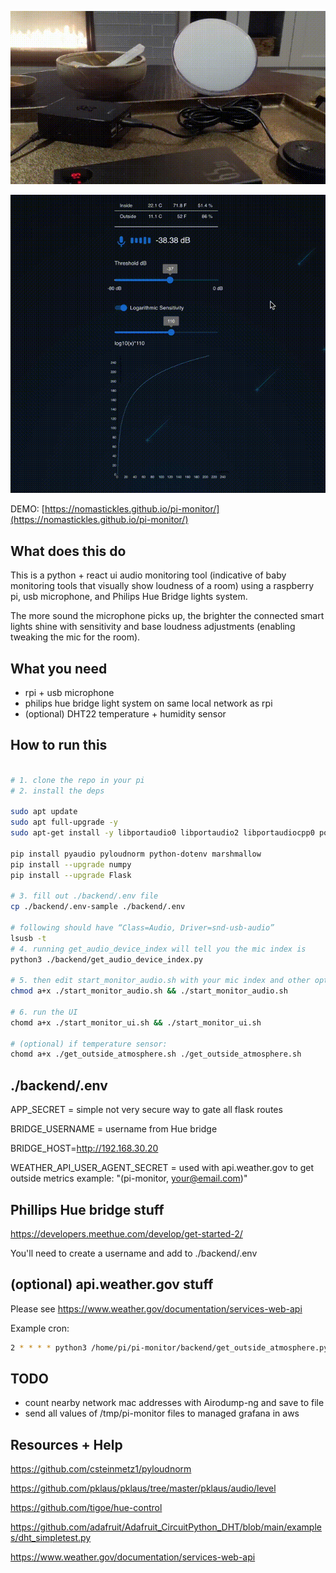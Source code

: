 ![](media/demo.gif)

![](media/demo-ui.gif)

DEMO: [https://nomastickles.github.io/pi-monitor/](https://nomastickles.github.io/pi-monitor/)

## What does this do

This is a python + react ui audio monitoring tool (indicative of baby monitoring tools that visually show loudness of a room) using a raspberry pi, usb microphone, and Philips Hue Bridge lights system.

The more sound the microphone picks up, the brighter the connected smart lights shine with sensitivity and base loudness adjustments (enabling tweaking the mic for the room).

## What you need

- rpi + usb microphone
- philips hue bridge light system on same local network as rpi
- (optional) DHT22 temperature + humidity sensor

## How to run this

```sh

# 1. clone the repo in your pi
# 2. install the deps

sudo apt update
sudo apt full-upgrade -y
sudo apt-get install -y libportaudio0 libportaudio2 libportaudiocpp0 portaudio19-dev libatlas-base-dev

pip install pyaudio pyloudnorm python-dotenv marshmallow
pip install --upgrade numpy
pip install --upgrade Flask

# 3. fill out ./backend/.env file
cp ./backend/.env-sample ./backend/.env

# following should have “Class=Audio, Driver=snd-usb-audio”
lsusb -t
# 4. running get_audio_device_index will tell you the mic index is
python3 ./backend/get_audio_device_index.py

# 5. then edit start_monitor_audio.sh with your mic index and other options
chmod a+x ./start_monitor_audio.sh && ./start_monitor_audio.sh

# 6. run the UI
chomd a+x ./start_monitor_ui.sh && ./start_monitor_ui.sh

# (optional) if temperature sensor:
chomd a+x ./get_outside_atmosphere.sh ./get_outside_atmosphere.sh
```

## ./backend/.env

APP_SECRET = simple not very secure way to gate all flask routes

BRIDGE_USERNAME = username from Hue bridge

BRIDGE_HOST=http://192.168.30.20

WEATHER_API_USER_AGENT_SECRET = used with api.weather.gov to get outside metrics
example: "(pi-monitor, your@email.com)"

## Phillips Hue bridge stuff

https://developers.meethue.com/develop/get-started-2/

You'll need to create a username and add to ./backend/.env

## (optional) api.weather.gov stuff

Please see https://www.weather.gov/documentation/services-web-api

Example cron:

```sh
2 * * * * python3 /home/pi/pi-monitor/backend/get_outside_atmosphere.py --weather-api-url https://api.weather.gov/gridpoints/SEW/130,68/forecast/hourly >> /tmp/pi-monitor-atmosphere-outside.log 2>&1

```

## TODO

- count nearby network mac addresses with Airodump-ng and save to file
- send all values of /tmp/pi-monitor files to managed grafana in aws

## Resources + Help

https://github.com/csteinmetz1/pyloudnorm

https://github.com/pklaus/pklaus/tree/master/pklaus/audio/level

https://github.com/tigoe/hue-control

https://github.com/adafruit/Adafruit_CircuitPython_DHT/blob/main/examples/dht_simpletest.py

https://www.weather.gov/documentation/services-web-api
